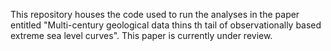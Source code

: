 This repository houses the code used to run the analyses in the paper entitled "Multi-century geological data thins th tail of observationally based extreme sea level curves". This paper is currently under review.

